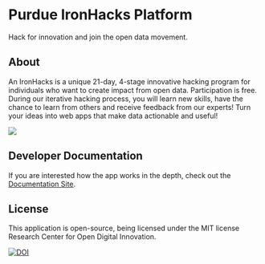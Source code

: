 
# Purdue IronHacks Platform

Hack for innovation and join the open data movement.

## About

An IronHacks is a unique 21-day, 4-stage innovative hacking program for individuals who want to create impact from open data. Participation is free. During our iterative hacking process, you will learn new skills, have the chance to learn from others and receive feedback from our experts! Turn your ideas into web apps that make data actionable and useful!

[![](http://i.imgur.com/wtv2dy6.png)](http://ironhacks.com)


## Developer Documentation

If you are interested how the app works in the depth, check out the [Documentation Site](https://ironhacks.github.io/ironhacks-docs/).

## License

This application is open-source, being licensed under the MIT license Research Center for Open Digital Innovation.

[![DOI](https://zenodo.org/badge/80545027.svg)](https://zenodo.org/badge/latestdoi/80545027)
